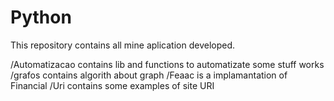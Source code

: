 # Python
This repository contains all mine aplication developed.

/Automatizacao  contains lib and functions to automatizate some stuff works
/grafos contains algorith about graph
/Feaac  is a implamantation of Financial
/Uri    contains some examples of site URI
